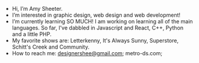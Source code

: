- Hi, I’m Amy Sheeter.
- I’m interested in graphic design, web design and web development!
- I’m currently learning SO MUCH! I am working on learning all of the main languages. So far, I've dabbled in Javascript and React, C++, Python and a little PHP.
- My favorite shows are: Letterkenny, It's Always Sunny, Superstore, Schitt's Creek and Community. 
- How to reach me: designershee@gmail.com; metro-ds.com; 


